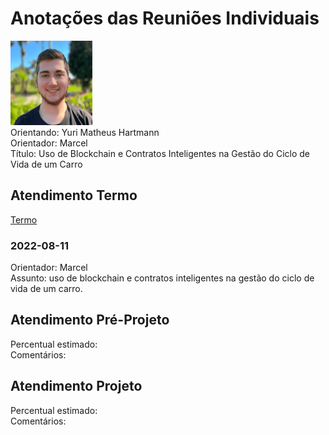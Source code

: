 # Anotações das Reuniões Individuais  

![foto](foto.png "foto")  
Orientando: Yuri Matheus Hartmann  
Orientador: Marcel  
Título: Uso de Blockchain e Contratos Inteligentes na Gestão do Ciclo de Vida de um Carro  

## Atendimento Termo  

[Termo](Termo.pdf "Termo")  

### 2022-08-11

Orientador: Marcel  
Assunto: uso de blockchain e contratos inteligentes na gestão do ciclo de vida de um carro.  

## Atendimento Pré-Projeto  

Percentual estimado:  
Comentários:  

## Atendimento Projeto  

Percentual estimado:  
Comentários:  
